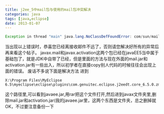 ```yaml
---
title: j2ee_5中mail包与使用的mail包冲突解决
categories: java
tags: [java,eclipse]
date: 2013-01-07
---
```

``` java
Exception in thread "main" java.lang.NoClassDefFoundError: com/sun/mail/util/LineInputStream 
```
当出现以上错误时，恭喜您已经离接收邮件不远了，否则请您解决好所有的异常后再来看这个帖子。
javax.mail和javax.activation这两个包已经在javaEE5当中属于基础包了，就是JDK中自带了已经，但是里面的方法与现在外面的mail.jar和activation.jar有一些出入，所以初学者在直接copy别人代码的时候往往会出现上面的错误。 
废话不多说下面是解决方法 
进到
```
X:\Program Files\MyEclipse 6.5\myeclipse\eclipse\plugins\com.genuitec.eclipse.j2eedt.core_6.5.0.zmyeclipse650200806\data\libraryset\EE_5
```
这个路径里,可以看到javaee.jar,用rar把这个文件打开,然后进到javax文件夹里,删除mail.jar和activation.jar(我的javaee.jar里，这两个东西是文件夹，总之删掉就OK，不过要注意备份一下

